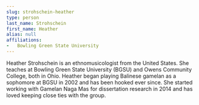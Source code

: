 ```yaml
---
slug: strohschein-heather
type: person
last_name: Strohschein
first_name: Heather
alias: null
affiliations:
-   Bowling Green State University
---
```


Heather Strohschein is an ethnomusicologist from the United States. She teaches at Bowling Green State University (BGSU) and Owens Community College, both in Ohio. Heather began playing Balinese gamelan as a sophomore at BGSU in 2002 and has been hooked ever since. She started working with Gamelan Naga Mas for dissertation research in 2014 and has loved keeping close ties with the group.